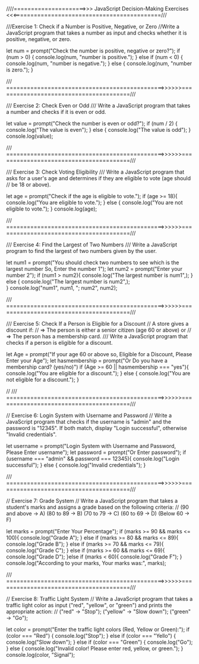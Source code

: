////=====================>>> JavaScript Decision-Making Exercises <<<===========================================///

///Exercise 1: Check if a Number is Positive, Negative, or Zero
//Write a JavaScript program that takes a number as input and checks whether it is positive, negative, or zero.

let num = prompt("Check the number is positive, negative or zero?");
if (num > 0) {
    console.log(num, "number is positive.");
} else if (num < 0) {
    console.log(num, "number is negative.");
} else {
    console.log(num, "number is zero.");
}

/// ==============================================>>>>>>=======================================///

/// Exercise 2: Check Even or Odd
/// Write a JavaScript program that takes a number and checks if it is even or odd.

let value = prompt("Check the number is even or odd?");
if (num / 2) {
    console.log("The value is even");
} else {
    console.log("The value is odd");
}
console.log(value);

/// ==============================================>>>>>>=======================================///

/// Exercise 3: Check Voting Eligibility
/// Write a JavaScript program that asks for a user's age and determines if they are eligible to vote (age should 
//  be 18 or above).

let age = prompt("Check if the age is eligible to vote.");
if (age >= 18){
    console.log("You are eligible to vote.");
} else {
    console.log("You are not eligible to vote.");
}
console.log(age);

/// ==============================================>>>>>>=======================================///

/// Exercise 4: Find the Largest of Two Numbers
/// Write a JavaScript program to find the largest of two numbers given by the user.

let num1 = prompt("You should check two numbers to see which is the largest number So, Enter the number 1");
let num2 = prompt("Enter your number 2");
if (num1 > num2){
    console.log("The largest number is num1",);
} else {
    console.log("The largest number is num2",);  
}
console.log("num1", num1, "; num2", num2);

/// ==============================================>>>>>>=======================================///

/// Exercise 5: Check If a Person is Eligible for a Discount
// A store gives a discount if:
// => The person is either a senior citizen (age 60 or above) or
// => The person has a membership card.
/// Write a JavaScript program that checks if a person is eligible for a discount.

let Age = prompt("If your age 60 or above so, Eligible for a Discount, Please Enter your Age");
let hasmembership = prompt("Or Do you have a membership card? (yes/no)")
if (Age >= 60 || hasmembership === "yes"){
    console.log("You are eligible for a discount.");
} else {
    console.log("You are not eligible for a discount.");
}

//
/// ==============================================>>>>>>=======================================///

// Exercise 6: Login System with Username and Password
// Write a JavaScript program that checks if the username is "admin" and the password is "12345". If both match, display "Login successful", otherwise "Invalid credentials".

let username = prompt("Login System with Username and Password, Please Enter username");
let password = prompt("Or Enter password");
if (username === "admin" && password === 12345){
    console.log("Login successful");
} else {
    console.log("Invalid credentials");
}

/// ==============================================>>>>>>=======================================///

// Exercise 7: Grade System
// Write a JavaScript program that takes a student's marks and assigns a grade based on the following criteria:
// (90 and above → A)  (80 to 89 → B)  (70 to 79 → C)  (60 to 69 → D)  (Below 60 → F)

let marks = prompt("Enter Your Percentage");
if (marks >= 90 && marks <= 100){
    console.log("Grade A");
} else if (marks >= 80 && marks <= 89){
    console.log("Grade B");
} else if (marks >= 70 && marks <= 79){
    console.log("Grade C");
} else if (marks >= 60 && marks <= 69){
    console.log("Grade D");
}else if (marks < 60){
    console.log("Grade F");
}
console.log("According to your marks, Your marks was:", marks);

/// ==============================================>>>>>>=======================================///

// Exercise 8: Traffic Light System
// Write a JavaScript program that takes a traffic light color as input ("red", "yellow", or "green") and prints the appropriate action:
// ("red" → "Stop");    ("yellow" → "Slow down");   ("green" → "Go");

let color = prompt("Enter the traffic light colors (Red, Yellow or Green):");
if (color === "Red") {
    console.log("Stop");
} else if (color === "Yello") {
    console.log("Slow down");
} else if (color === "Green") {
    console.log("Go");
} else {
    console.log("Invalid color! Please enter red, yellow, or green.");
}
console.log(color, "Signal");
